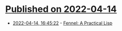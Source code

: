 # [Published on 2022-04-14](index.md)

* [2022-04-14, 16:45:22](https://news.ycombinator.com/item?id=31029478) - [Fennel: A Practical Lisp](https://www.mattroelle.com/fennel-the-practical-lisp)
